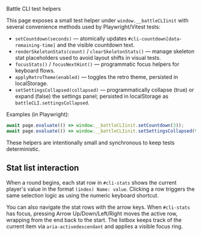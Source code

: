 Battle CLI test helpers

This page exposes a small test helper under `window.__battleCLIinit` with several convenience methods used by Playwright/Vitest tests:

- `setCountdown(seconds)` — atomically updates `#cli-countdown[data-remaining-time]` and the visible countdown text.
- `renderSkeletonStats(count)` / `clearSkeletonStats()` — manage skeleton stat placeholders used to avoid layout shifts in visual tests.
- `focusStats()` / `focusNextHint()` — programmatic focus helpers for keyboard flows.
- `applyRetroTheme(enabled)` — toggles the retro theme, persisted in localStorage.
- `setSettingsCollapsed(collapsed)` — programmatically collapse (true) or expand (false) the settings panel; persisted in localStorage as `battleCLI.settingsCollapsed`.

Examples (in Playwright):

```js
await page.evaluate(() => window.__battleCLIinit.setCountdown(3));
await page.evaluate(() => window.__battleCLIinit.setSettingsCollapsed(true));
```

These helpers are intentionally small and synchronous to keep tests deterministic.

## Stat list interaction

When a round begins, each stat row in `#cli-stats` shows the current player's value in the format `(index) Name: value`. Clicking a row triggers the same selection logic as using the numeric keyboard shortcut.

You can also navigate the stat rows with the arrow keys. When `#cli-stats` has focus, pressing Arrow Up/Down/Left/Right moves the active row, wrapping from the end back to the start. The listbox keeps track of the current item via `aria-activedescendant` and applies a visible focus ring.
